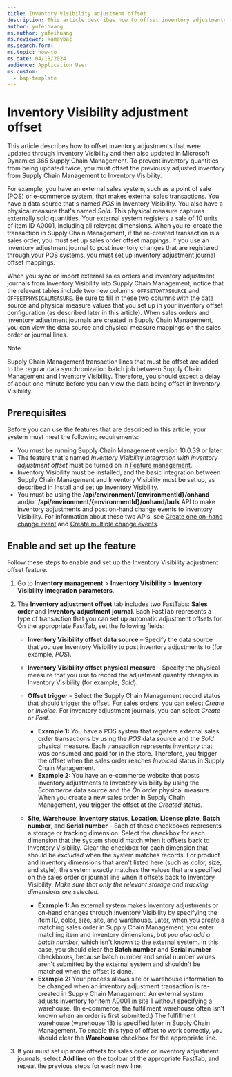 ```yaml
---
title: Inventory Visibility adjustment offset
description: This article describes how to offset inventory adjustments that were updated through Inventory Visibility and then also updated in Microsoft Dynamics 365 Supply Chain Management.
author: yufeihuang
ms.author: yufeihuang
ms.reviewer: kamaybac
ms.search.form:
ms.topic: how-to
ms.date: 04/18/2024
audience: Application User
ms.custom: 
  - bap-template
---
```


# Inventory Visibility adjustment offset

This article describes how to offset inventory adjustments that were updated through Inventory Visibility and then also updated in Microsoft Dynamics 365 Supply Chain Management. To prevent inventory quantities from being updated twice, you must offset the previously adjusted inventory from Supply Chain Management to Inventory Visibility.

For example, you have an external sales system, such as a point of sale (POS) or e-commerce system, that makes external sales transactions. You have a data source that's named *POS* in Inventory Visibility. You also have a physical measure that's named *Sold*. This physical measure captures externally sold quantities. Your external system registers a sale of 10 units of item ID A0001, including all relevant dimensions. When you re-create the transaction in Supply Chain Management, if the re-created transaction is a sales order, you must set up sales order offset mappings. If you use an inventory adjustment journal to post inventory changes that are registered through your POS systems, you must set up inventory adjustment journal offset mappings.

When you sync or import external sales orders and inventory adjustment journals from Inventory Visibility into Supply Chain Management, notice that  the relevant tables include two new columns: `OFFSETDATASOURCE` and `OFFSETPHYSICALMEASURE`. Be sure to fill in these two columns with the data source and physical measure values that you set up in your inventory offset configuration (as described later in this article). When sales orders and inventory adjustment journals are created in Supply Chain Management, you can view the data source and physical measure mappings on the sales order or journal lines.

> [!NOTE]
> Supply Chain Management transaction lines that must be offset are added to the regular data synchronization batch job between Supply Chain Management and Inventory Visibility. Therefore, you should expect a delay of about one minute before you can view the data being offset in Inventory Visibility.

## Prerequisites

Before you can use the features that are described in this article, your system must meet the following requirements:

- You must be running Supply Chain Management version 10.0.39 or later.
- The feature that's named *Inventory Visibility integration with inventory adjustment offset* must be turned on in [Feature management](../../fin-ops-core/fin-ops/get-started/feature-management/feature-management-overview.md).
- Inventory Visibility must be installed, and the basic integration between Supply Chain Management and Inventory Visibility must be set up, as described in [Install and set up Inventory Visibility](inventory-visibility-setup.md).
- You must be using the **/api/environment/\{environmentId\}/onhand** and/or **/api/environment/\{environmentId\}/onhand/bulk** API to make inventory adjustments and post on-hand change events to Inventory Visibility. For information about these two APIs, see [Create one on-hand change event](inventory-visibility-api.md#create-one-onhand-change-event) and [Create multiple change events](inventory-visibility-api.md#create-multiple-onhand-change-events).

## Enable and set up the feature

Follow these steps to enable and set up the Inventory Visibility adjustment offset feature.

1. Go to **Inventory management** \> **Inventory Visibility** \> **Inventory Visibility integration parameters**.
1. The **Inventory adjustment offset** tab includes two FastTabs: **Sales order** and **Inventory adjustment journal**. Each FastTab represents a type of transaction that you can set up automatic adjustment offsets for. On the appropriate FastTab, set the following fields:

    - **Inventory Visibility offset data source** – Specify the data source that you use Inventory Visibility to post inventory adjustments to (for example, *POS*).
    - **Inventory Visibility offset physical measure** – Specify the physical measure that you use to record the adjustment quantity changes in Inventory Visibility (for example, *Sold*).
    - **Offset trigger** – Select the Supply Chain Management record status that should trigger the offset. For sales orders, you can select *Create* or *Invoice*. For inventory adjustment journals, you can select *Create* or *Post*.

        - **Example 1:** You have a POS system that registers external sales order transactions by using the *POS* data source and the *Sold* physical measure. Each transaction represents inventory that was consumed and paid for in the store. Therefore, you trigger the offset when the sales order reaches *Invoiced* status in Supply Chain Management.
        - **Example 2:** You have an e-commerce website that posts inventory adjustments to Inventory Visibility by using the *Ecommerce* data source and the *On order* physical measure. When you create a new sales order in Supply Chain Management, you trigger the offset at the *Created* status.

    - **Site**, **Warehouse**, **Inventory status**, **Location**, **License plate**, **Batch number**, and **Serial number** – Each of these checkboxes represents a storage or tracking dimension. Select the checkbox for each dimension that the system should match when it offsets back to Inventory Visibility. Clear the checkbox for each dimension that should be *excluded* when the system matches records. For product and inventory dimensions that aren't listed here (such as color, size, and style), the system exactly matches the values that are specified on the sales order or journal line when it offsets back to Inventory Visibility. *Make sure that only the relevant storage and tracking dimensions are selected.*

        - **Example 1:** An external system makes inventory adjustments or on-hand changes through Inventory Visibility by specifying the item ID, color, size, site, and warehouse. Later, when you create a matching sales order in Supply Chain Management, you enter matching item and inventory dimensions, but *you also add a batch number*, which isn't known to the external system. In this case, you should clear the **Batch number** and **Serial number** checkboxes, because batch number and serial number values aren't submitted by the external system and shouldn't be matched when the offset is done.
        - **Example 2:** Your process allows site or warehouse information to be changed when an inventory adjustment transaction is re-created in Supply Chain Management. An external system adjusts inventory for item A0001 in site 1 without specifying a warehouse. (In e-commerce, the fulfillment warehouse often isn't known when an order is first submitted.) The fulfillment warehouse (warehouse 13) is specified later in Supply Chain Management. To enable this type of offset to work correctly, you should clear the **Warehouse** checkbox for the appropriate line.

1. If you must set up more offsets for sales order or inventory adjustment journals, select **Add line** on the toolbar of the appropriate FastTab, and repeat the previous steps for each new line.
